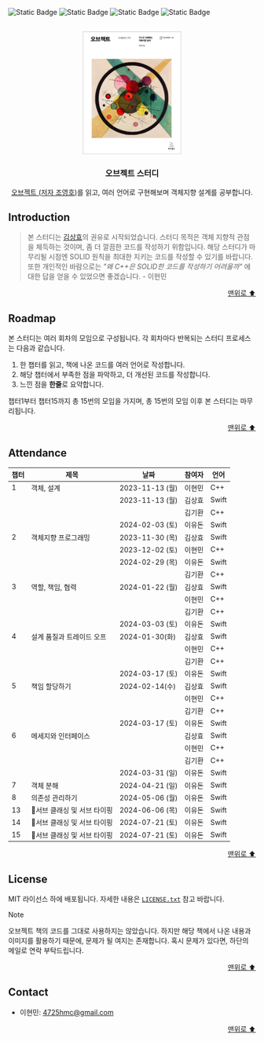 <a name="readme-top"></a>

![Static Badge](https://img.shields.io/badge/book-object-F7D1B0)
![Static Badge](https://img.shields.io/badge/study-2-BADB52)
![Static Badge](https://img.shields.io/badge/c++-17-00AAAA)
![Static Badge](https://img.shields.io/badge/swift-5.0-F05138)

<br />

<div align="center">
  <a href="https://product.kyobobook.co.kr/detail/S000001766367">
    <img src="img/object_book.jpeg" alt="Logo" width="200">
  </a>

  <h3 align="center">오브젝트 스터디</h3>

  <p align="center">
    <a href="https://product.kyobobook.co.kr/detail/S000001766367" target="_blank">오브젝트 (저자 조영호)</a>를 읽고, 여러 언어로 구현해보며 객체지향 설계를 공부합니다.
  </p>
</div>

## Introduction

> 본 스터디는 [김상효](https://github.com/SH0123)의 권유로 시작되었습니다. 스터디 목적은 객체 지향적 관점을 체득하는 것이며, 좀 더 깔끔한 코드를 작성하기 위함입니다. 해당 스터디가 마무리될 시점엔 SOLID 원칙을 최대한 지키는 코드를 작성할 수 있기를 바랍니다. 또한 개인적인 바람으로는 _"왜 C++은 SOLID한 코드를 작성하기 어려울까"_ 에 대한 답을 얻을 수 있었으면 좋겠습니다. - 이현민

<p align="right">
  <a href="#readme-top">맨위로 ⬆</a>
</p>

## Roadmap

본 스터디는 여러 회차의 모임으로 구성됩니다. 각 회차마다 반복되는 스터디 프로세스는 다음과 같습니다.

1. 한 챕터를 읽고, 책에 나온 코드를 여러 언어로 작성합니다.
2. 해당 챕터에서 부족한 점을 파악하고, 더 개선된 코드를 작성합니다.
3. 느낀 점을 **한줄**로 요약합니다.

챕터1부터 챕터15까지 총 15번의 모임을 가지며, 총 15번의 모임 이후 본 스터디는 마무리됩니다.

<p align="right">
  <a href="#readme-top">맨위로 ⬆</a>
</p>

## Attendance

| 챕터 | 제목                | 날짜            | 참여자 | 언어  |
| ---- | ------------------- | --------------- | ------ | ----- |
| 1    | 객체, 설계          | 2023-11-13 (월) | 이현민 | C++   |
|      |                     | 2023-11-13 (월) | 김상효 | Swift |
|      |                     |                 | 김기환 | C++   |
|      |                     | 2024-02-03 (토) | 이유돈 | Swift |
| 2    | 객체지향 프로그래밍 | 2023-11-30 (목) | 김상효 | Swift |
|      |                     | 2023-12-02 (토) | 이현민 | C++   |
|      |                     | 2024-02-29 (목) | 이유돈 | Swift |
|      |                     |                 | 김기환 | C++   |
| 3    | 역할, 책임, 협력 | 2024-01-22 (월) | 김상효 | Swift |
|      |                     |  | 이현민 | C++   |
|      |                     |                 | 김기환 | C++   |
|      |                     | 2024-03-03 (토) | 이유돈 | Swift |
| 4    | 설계 품질과 트레이드 오프 | 2024-01-30(화) | 김상효 | Swift |
|      |                     |  | 이현민 | C++   |
|      |                     |                 | 김기환 | C++   |
|      |                     | 2024-03-17 (토) | 이유돈 | Swift |
| 5    | 책임 할당하기 | 2024-02-14(수) | 김상효 | Swift |
|      |                     |  | 이현민 | C++   |
|      |                     |                 | 김기환 | C++   |
|      |                     | 2024-03-17 (토) | 이유돈 | Swift |
| 6    | 메세지와 인터페이스      |   | 김상효 | Swift |
|      |                     |  | 이현민 | C++   |
|      |                     |                 | 김기환 | C++   |
|      |                     | 2024-03-31 (일) | 이유돈 | Swift |
|7     |객체 분해              | 2024-04-21 (일) | 이유돈 | Swift |
|8     |의존성 관리하기          | 2024-05-06 (월) | 이유돈 | Swift |
|13    |서브 클래싱 및 서브 타이핑 | 2024-06-06 (목) | 이유돈 | Swift |
|14    |서브 클래싱 및 서브 타이핑 | 2024-07-21 (토) | 이유돈 | Swift |
|15    |서브 클래싱 및 서브 타이핑 | 2024-07-21 (토) | 이유돈 | Swift |

<p align="right">
  <a href="#readme-top">맨위로 ⬆</a>
</p>

## License

MIT 라이선스 하에 배포됩니다. 자세한 내용은 [`LICENSE.txt`](./LICENSE.txt) 참고 바랍니다.

> [!NOTE]
> 오브젝트 책의 코드를 그대로 사용하지는 않았습니다. 하지만 해당 책에서 나온 내용과 이미지를 활용하기 때문에, 문제가 될 여지는 존재합니다. 혹시 문제가 있다면, 하단의 메일로 연락 부탁드립니다.

<p align="right">
  <a href="#readme-top">맨위로 ⬆</a>
</p>

## Contact

- 이현민: 4725hmc@gmail.com

<p align="right">
  <a href="#readme-top">맨위로 ⬆</a>
</p>
